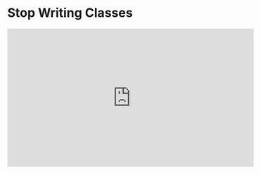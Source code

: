 # Stop Writing Classes

<center>
<iframe width="560" height="315" src="https://www.youtube.com/embed/o9pEzgHorH0" frameborder="0" allowfullscreen></iframe>
</center>
